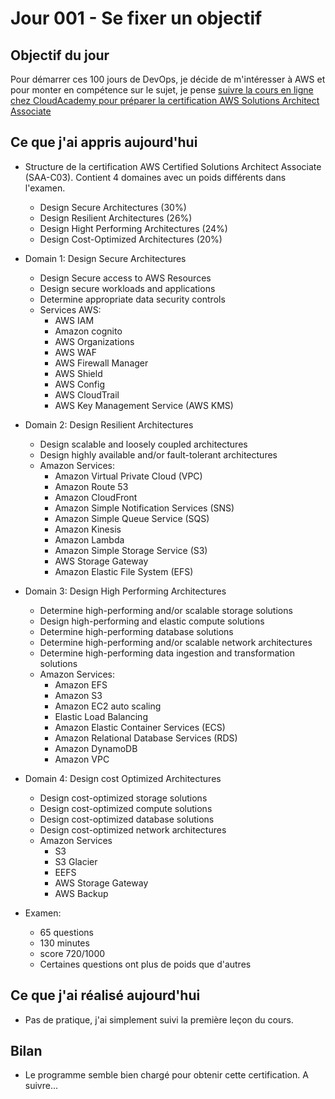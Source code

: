 # Jour 001 - Se fixer un objectif

## Objectif du jour
Pour démarrer ces 100 jours de DevOps, je décide de m'intéresser à AWS et pour monter en compétence sur le sujet, je pense [suivre la cours en ligne chez CloudAcademy pour préparer la certification AWS Solutions Architect Associate](https://cloudacademy.com/learning-paths/aws-solutions-architect-associate-saa-c03-certification-preparation-for-aws-1-7446/)

## Ce que j'ai appris aujourd'hui
- Structure de la certification AWS Certified Solutions Architect Associate (SAA-C03). Contient 4 domaines avec un poids différents dans l'examen.
  - Design Secure Architectures (30%)  
  - Design Resilient Architectures (26%)
  - Design Hight Performing Architectures (24%)
  - Design Cost-Optimized Architectures (20%)

- Domain 1: Design Secure Architectures
  - Design Secure access to AWS Resources
  - Design secure workloads and applications
  - Determine appropriate data security controls
  - Services AWS:
    - AWS IAM
    - Amazon cognito
    - AWS Organizations
    - AWS WAF
    - AWS Firewall Manager
    - AWS Shield    
    - AWS Config
    - AWS CloudTrail
    - AWS Key Management Service (AWS KMS)

- Domain 2: Design Resilient Architectures
  - Design scalable and loosely coupled architectures
  - Design highly available and/or fault-tolerant architectures
  - Amazon Services:
    - Amazon Virtual Private Cloud (VPC)
    - Amazon Route 53
    - Amazon CloudFront
    - Amazon Simple Notification Services (SNS)
    - Amazon Simple Queue Service (SQS)
    - Amazon Kinesis
    - Amazon Lambda
    - Amazon Simple Storage Service (S3)
    - AWS Storage Gateway
    - Amazon Elastic File System (EFS)

- Domain 3: Design High Performing Architectures
  - Determine high-performing and/or scalable storage solutions
  - Design high-performing and elastic compute solutions
  - Determine high-performing database solutions
  - Determine high-performing and/or scalable network architectures
  - Determine high-performing data ingestion and transformation solutions
  - Amazon Services:
    - Amazon EFS
    - Amazon S3
    - Amazon EC2 auto scaling
    - Elastic Load Balancing
    - Amazon Elastic Container Services (ECS)
    - Amazon Relational Database Services (RDS)
    - Amazon DynamoDB
    - Amazon VPC

- Domain 4: Design cost Optimized Architectures
  - Design cost-optimized storage solutions
  - Design cost-optimized compute solutions
  - Design cost-optimized database solutions
  - Design cost-optimized network architectures
  - Amazon Services
    - S3
    - S3 Glacier
    - EEFS
    - AWS Storage Gateway
    - AWS Backup

- Examen:
  - 65 questions
  - 130 minutes
  - score 720/1000
  - Certaines questions ont plus de poids que d'autres
  

## Ce que j'ai réalisé aujourd'hui
- Pas de pratique, j'ai simplement suivi la première leçon du cours.

## Bilan
- Le programme semble bien chargé pour obtenir cette certification.
A suivre...

